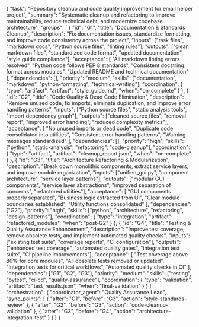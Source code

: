 {
  "task": "Repository cleanup and code quality improvement for email helper project",
  "summary": "Systematic cleanup and refactoring to improve maintainability, reduce technical debt, and modernize codebase architecture",
  "groups": [
    {
      "id": "G1",
      "title": "Documentation & Standards Cleanup",
      "description": "Fix documentation issues, standardize formatting, and improve code consistency across the project",
      "inputs": ["task files", "markdown docs", "Python source files", "linting rules"],
      "outputs": ["clean markdown files", "standardized code format", "updated documentation", "style guide compliance"],
      "acceptance": [
        "All markdown linting errors resolved", 
        "Python code follows PEP 8 standards",
        "Consistent docstring format across modules",
        "Updated README and technical documentation"
      ],
      "dependencies": [],
      "priority": "medium",
      "skills": ["documentation", "markdown", "python-formatting", "technical-writing"],
      "coordination": {
        "type": "artifact",
        "artifact": "style_guide.md",
        "when": "on-complete"
      }
    },
    {
      "id": "G2", 
      "title": "Code Quality & Dead Code Elimination",
      "description": "Remove unused code, fix imports, eliminate duplication, and improve error handling patterns",
      "inputs": ["Python source files", "static analysis tools", "import dependency graph"],
      "outputs": ["cleaned source files", "removal report", "improved error handling", "reduced complexity metrics"],
      "acceptance": [
        "No unused imports or dead code",
        "Duplicate code consolidated into utilities", 
        "Consistent error handling patterns",
        "Warning messages standardized"
      ],
      "dependencies": [],
      "priority": "high",
      "skills": ["python", "static-analysis", "refactoring", "code-cleanup"],
      "coordination": {
        "type": "artifact", 
        "artifact": "cleanup_report.json",
        "when": "on-complete"
      }
    },
    {
      "id": "G3",
      "title": "Architecture Refactoring & Modularization", 
      "description": "Break down monolithic components, extract service layers, and improve module organization",
      "inputs": ["unified_gui.py", "component architecture", "service layer patterns"],
      "outputs": ["modular GUI components", "service layer abstractions", "improved separation of concerns", "refactored utilities"],
      "acceptance": [
        "GUI components properly separated",
        "Business logic extracted from UI",
        "Clear module boundaries established",
        "Utility functions consolidated"
      ],
      "dependencies": ["G2"],
      "priority": "high", 
      "skills": ["python", "architecture", "refactoring", "design-patterns"],
      "coordination": {
        "type": "integration",
        "artifact": "refactored_modules",
        "when": "post-G2"
      }
    },
    {
      "id": "G4",
      "title": "Testing & Quality Assurance Enhancement",
      "description": "Improve test coverage, remove obsolete tests, and implement automated quality checks", 
      "inputs": ["existing test suite", "coverage reports", "CI configuration"],
      "outputs": ["enhanced test coverage", "automated quality gates", "integration test suite", "CI pipeline improvements"],
      "acceptance": [
        "Test coverage above 80% for core modules",
        "All obsolete tests removed or updated", 
        "Integration tests for critical workflows",
        "Automated quality checks in CI"
      ],
      "dependencies": ["G1", "G2", "G3"],
      "priority": "medium",
      "skills": ["testing", "pytest", "ci-cd", "quality-assurance"],
      "coordination": {
        "type": "validation",
        "artifact": "test_results.json", 
        "when": "final-validation"
      }
    }
  ],
  "orchestration": {
    "coordinator_agent": "Quality Assurance Lead",
    "sync_points": [
      {
        "after": "G1",
        "before": "G3", 
        "action": "style-standards-review"
      },
      {
        "after": "G2",
        "before": "G3",
        "action": "code-cleanup-validation"
      },
      {
        "after": "G3", 
        "before": "G4",
        "action": "architecture-integration-test"
      }
    ]
  }
}